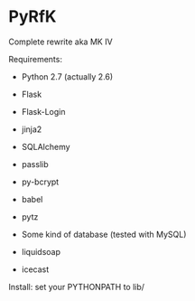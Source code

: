 PyRfK
=====

Complete rewrite aka MK IV


Requirements:
* Python 2.7 (actually 2.6)
* Flask
 * Flask-Login
* jinja2
* SQLAlchemy
* passlib
* py-bcrypt
* babel
* pytz

* Some kind of database (tested with MySQL)
* liquidsoap
* icecast


Install:
set your PYTHONPATH to lib/
